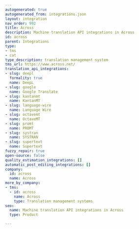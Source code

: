 ```yaml
---
autogenerated: true
autogenerated_from: integrations.json
layout: integration
nav_order: 992
title: Across
description: Machine translation API integrations in Across
id: across
parent: Integrations
type:
- tms
- cat
type_description: translation management system
tms_url: https://www.across.net/
translation_api_integrations:
- slug: deepl
  formality: true
  name: DeepL
- slug: google
  name: Google Translate
- slug: kantanmt
  name: KantanMT
- slug: language-wire
  name: Language Wire
- slug: octavemt
  name: OctaveMT
- slug: promt
  name: PROMT
- slug: systran
  name: SYSTRAN
- slug: supertext
  name: Supertext
fuzzy_repair: true
open-source: false
quality_estimation_integrations: []
automatic_post_editing_integrations: []
company:
  id: across
  name: Across
more_by_company:
- tms:
  - id: across
    name: Across
    type: Translation management systems
seo:
  name: Machine translation API integrations in Across
  type: Product

---
```


